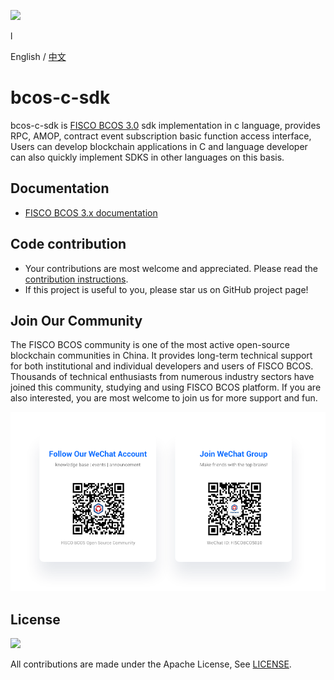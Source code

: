 ![](https://github.com/FISCO-BCOS/FISCO-BCOS/raw/master/docs/images/FISCO_BCOS_Logo.svg?sanitize=true)

l

English / [中文](doc/README_CN.md)
# bcos-c-sdk

bcos-c-sdk is [FISCO BCOS 3.0](https://github.com/FISCO-BCOS/FISCO-BCOS) sdk implementation in c language, provides RPC, AMOP, contract event subscription basic function access interface, Users can develop blockchain applications in C  and language developer can also quickly implement SDKS in other languages on this basis.

## Documentation

- [FISCO BCOS 3.x documentation](https://fisco-bcos-doc.readthedocs.io/)

## Code contribution

- Your contributions are most welcome and appreciated. Please read the [contribution instructions](https://mp.weixin.qq.com/s/_w_auH8X4SQQWO3lhfNrbQ).
- If this project is useful to you, please star us on GitHub project page!

## Join Our Community

The FISCO BCOS community is one of the most active open-source blockchain communities in China. It provides long-term technical support for both institutional and individual developers and users of FISCO BCOS. Thousands of technical enthusiasts from numerous industry sectors have joined this community, studying and using FISCO BCOS platform. If you are also interested, you are most welcome to join us for more support and fun.

![](https://raw.githubusercontent.com/FISCO-BCOS/LargeFiles/master/images/QR_image_en.png)

## License

[![](https://img.shields.io/github/license/FISCO-BCOS/bcos-pbft.svg)](./LICENSE)

All contributions are made under the Apache License, See [LICENSE](./LICENSE).
